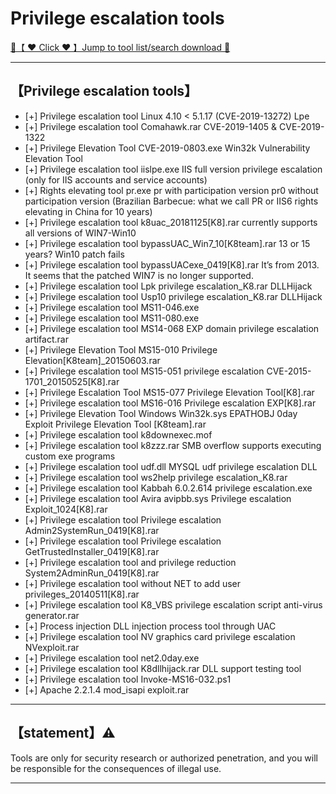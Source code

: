 # Privilege escalation tools

<a href="https://woodstw.github.io/docs/A ❤️ Tool download 🧰/index.md" title="✈️@PUSHHHKKK">
   🔗【 ❤️ Click ❤️ 】Jump to tool list/search download 🔎
</a>

-----------------------

## 【Privilege escalation tools】

- [+] Privilege escalation tool Linux 4.10 < 5.1.17 (CVE-2019-13272) Lpe
- [+] Privilege escalation tool Comahawk.rar CVE-2019-1405 & CVE-2019-1322
- [+] Privilege Elevation Tool CVE-2019-0803.exe Win32k Vulnerability Elevation Tool
- [+] Privilege escalation tool iislpe.exe IIS full version privilege escalation (only for IIS accounts and service accounts)
- [+] Rights elevating tool pr.exe pr with participation version pr0 without participation version (Brazilian Barbecue: what we call PR or IIS6 rights elevating in China for 10 years)
- [+] Privilege escalation tool k8uac_20181125[K8].rar currently supports all versions of WIN7-Win10
- [+] Privilege escalation tool bypassUAC_Win7_10[K8team].rar 13 or 15 years? Win10 patch fails
- [+] Privilege escalation tool bypassUACexe_0419[K8].rar It’s from 2013. It seems that the patched WIN7 is no longer supported.
- [+] Privilege escalation tool Lpk privilege escalation_K8.rar DLLHijack
- [+] Privilege escalation tool Usp10 privilege escalation_K8.rar DLLHijack
- [+] Privilege escalation tool MS11-046.exe
- [+] Privilege escalation tool MS11-080.exe
- [+] Privilege escalation tool MS14-068 EXP domain privilege escalation artifact.rar
- [+] Privilege Elevation Tool MS15-010 Privilege Elevation[K8team]_20150603.rar
- [+] Privilege escalation tool MS15-051 privilege escalation CVE-2015-1701_20150525[K8].rar
- [+] Privilege Escalation Tool MS15-077 Privilege Elevation Tool[K8].rar
- [+] Privilege escalation tool MS16-016 Privilege escalation EXP[K8].rar
- [+] Privilege Elevation Tool Windows Win32k.sys EPATHOBJ 0day Exploit Privilege Elevation Tool [K8team].rar
- [+] Privilege escalation tool k8downexec.mof
- [+] Privilege escalation tool k8zzz.rar SMB overflow supports executing custom exe programs
- [+] Privilege escalation tool udf.dll MYSQL udf privilege escalation DLL
- [+] Privilege escalation tool ws2help privilege escalation_K8.rar
- [+] Privilege escalation tool Kabbah 6.0.2.614 privilege escalation.exe
- [+] Privilege escalation tool Avira avipbb.sys Privilege escalation Exploit_1024[K8].rar
- [+] Privilege escalation tool Privilege escalation Admin2SystemRun_0419[K8].rar
- [+] Privilege escalation tool Privilege escalation GetTrustedInstaller_0419[K8].rar
- [+] Privilege escalation tool and privilege reduction System2AdminRun_0419[K8].rar
- [+] Privilege escalation tool without NET to add user privileges_20140511[K8].rar
- [+] Privilege escalation tool K8_VBS privilege escalation script anti-virus generator.rar
- [+] Process injection DLL injection process tool through UAC
- [+] Privilege escalation tool NV graphics card privilege escalation NVexploit.rar
- [+] Privilege escalation tool net2.0day.exe
- [+] Privilege escalation tool K8dllhijack.rar DLL support testing tool
- [+] Privilege escalation tool Invoke-MS16-032.ps1
- [+] Apache 2.2.1.4 mod_isapi exploit.rar
-----------------------
## 【statement】⚠️

Tools are only for security research or authorized penetration, and you will be responsible for the consequences of illegal use.

-----------------------
